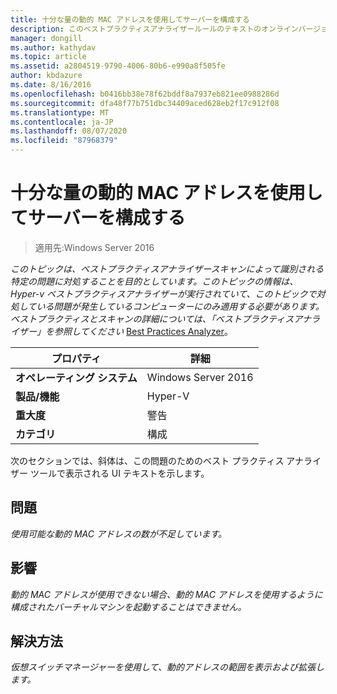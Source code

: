 ```yaml
---
title: 十分な量の動的 MAC アドレスを使用してサーバーを構成する
description: このベストプラクティスアナライザールールのテキストのオンラインバージョン。
manager: dongill
ms.author: kathydav
ms.topic: article
ms.assetid: a2804519-9790-4006-80b6-e990a8f505fe
author: kbdazure
ms.date: 8/16/2016
ms.openlocfilehash: b0416bb38e78f62bddf8a7937eb821ee0988286d
ms.sourcegitcommit: dfa48f77b751dbc34409aced628eb2f17c912f08
ms.translationtype: MT
ms.contentlocale: ja-JP
ms.lasthandoff: 08/07/2020
ms.locfileid: "87968379"
---
```

# <a name="configure-the-server-with-a-sufficient-amount-of-dynamic-mac-addresses"></a>十分な量の動的 MAC アドレスを使用してサーバーを構成する

>適用先:Windows Server 2016

*このトピックは、ベストプラクティスアナライザースキャンによって識別される特定の問題に対処することを目的としています。このトピックの情報は、Hyper-v ベストプラクティスアナライザーが実行されていて、このトピックで対処している問題が発生しているコンピューターにのみ適用する必要があります。ベストプラクティスとスキャンの詳細については、「ベストプラクティスアナライザー」を参照してください* [Best Practices Analyzer](https://go.microsoft.com/fwlink/?LinkId=122786)。

|プロパティ|詳細|
|-|-|
|**オペレーティング システム**|Windows Server 2016|
|**製品/機能**|Hyper-V|
|**重大度**|警告|
|**カテゴリ**|構成|

次のセクションでは、斜体は、この問題のためのベスト プラクティス アナライザー ツールで表示される UI テキストを示します。

## <a name="issue"></a>問題

*使用可能な動的 MAC アドレスの数が不足しています。*

## <a name="impact"></a>影響

*動的 MAC アドレスが使用できない場合、動的 MAC アドレスを使用するように構成されたバーチャルマシンを起動することはできません。*

## <a name="resolution"></a>解決方法

*仮想スイッチマネージャーを使用して、動的アドレスの範囲を表示および拡張します。*



